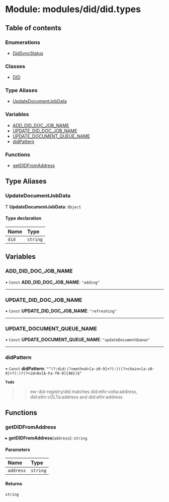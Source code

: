 # Module: modules/did/did.types

## Table of contents

### Enumerations

- [DidSyncStatus](../enums/modules_did_did_types.DidSyncStatus.md)

### Classes

- [DID](../classes/modules_did_did_types.DID.md)

### Type Aliases

- [UpdateDocumentJobData](modules_did_did_types.md#updatedocumentjobdata)

### Variables

- [ADD\_DID\_DOC\_JOB\_NAME](modules_did_did_types.md#add_did_doc_job_name)
- [UPDATE\_DID\_DOC\_JOB\_NAME](modules_did_did_types.md#update_did_doc_job_name)
- [UPDATE\_DOCUMENT\_QUEUE\_NAME](modules_did_did_types.md#update_document_queue_name)
- [didPattern](modules_did_did_types.md#didpattern)

### Functions

- [getDIDFromAddress](modules_did_did_types.md#getdidfromaddress)

## Type Aliases

### UpdateDocumentJobData

Ƭ **UpdateDocumentJobData**: `Object`

#### Type declaration

| Name | Type |
| :------ | :------ |
| `did` | `string` |

## Variables

### ADD\_DID\_DOC\_JOB\_NAME

• `Const` **ADD\_DID\_DOC\_JOB\_NAME**: ``"adding"``

___

### UPDATE\_DID\_DOC\_JOB\_NAME

• `Const` **UPDATE\_DID\_DOC\_JOB\_NAME**: ``"refreshing"``

___

### UPDATE\_DOCUMENT\_QUEUE\_NAME

• `Const` **UPDATE\_DOCUMENT\_QUEUE\_NAME**: ``"updateDocumentQueue"``

___

### didPattern

• `Const` **didPattern**: ``"^(?:did:(?<method>[a-z0-9]+?):)((?<chain>[a-z0-9]+?):)?(?<id>0x[A-Fa-f0-9]{40})$"``

**`Todo`**

>> ew-did-registry/did
matches did:ethr:volta:address, did:ethr:vOLTa:address and did:ethr:address

## Functions

### getDIDFromAddress

▸ **getDIDFromAddress**(`address`): `string`

#### Parameters

| Name | Type |
| :------ | :------ |
| `address` | `string` |

#### Returns

`string`
